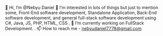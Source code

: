 👋 Hi, I’m @Nebyu Daniel
👀 I’m interested in lots of things but just to mention some, Front-End software development, Standalone Application, Back-End software development, and general full-stack software development using C#, Java, JS, PHP, HTML, CSS
. 🌱 I’m currently working on FullStack Development.
. 📫 How to reach me - nebyudaniel7778@gmail.com
<!--
**nebyu267/nebyu267** is a ✨ _special_ ✨ repository because its `README.md` (this file) appears on your GitHub profile.

Here are some ideas to get you started:

- 🔭 I’m currently working on ...
- 🌱 I’m currently learning ...
- 👯 I’m looking to collaborate on ...
- 🤔 I’m looking for help with ...
- 💬 Ask me about ...
- 📫 How to reach me: ...
- 😄 Pronouns: ...
- ⚡ Fun fact: ...
-->
